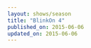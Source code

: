 ```yaml
---
layout: shows/season
title: "BlinkOn 4"
published_on: 2015-06-06
updated_on: 2015-06-06
---
```


<!-- Playlist: https://www.youtube.com/playlist?list=PL9ioqAuyl6UJNn8CSB0YFywnNIjfDXH5i -->
